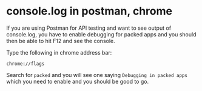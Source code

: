 # console.log in postman, chrome

If you are using Postman for API testing and want to see output of console.log, you have to enable debugging for packed apps and you should then be able to hit F12 and see the console.

Type the following in chrome address bar:

```
chrome://flags
```

Search for `packed` and you will see one saying `Debugging in packed apps` which you need to enable and you should be good to go.
